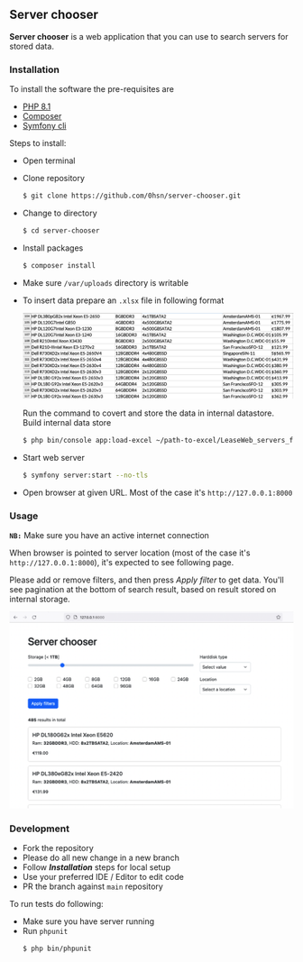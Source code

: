 ## Server chooser

**Server chooser** is a web application that you can use to search servers for stored 
data.

### Installation

To install the software the pre-requisites are 
- [PHP 8.1](https://www.php.net/downloads.php)
- [Composer](https://getcomposer.org/download/)
- [Symfony cli](https://symfony.com/download#step-1-install-symfony-cli)

Steps to install:

- Open terminal
- Clone repository
    ```bash
    $ git clone https://github.com/0hsn/server-chooser.git
    ```

- Change to directory
    ```bash
    $ cd server-chooser
    ```
    
- Install packages 
    ```bash
    $ composer install
    ```


- Make sure `/var/uploads` directory is writable

- To insert data prepare an `.xlsx` file in following format

    ![excel-iamge](docs/excel.png)

    Run the command to covert and store the data in internal datastore. Build internal data store

    ```bash
    $ php bin/console app:load-excel ~/path-to-excel/LeaseWeb_servers_filters_assignment.xlsx
    ```
  
- Start web server
    ```bash
    $ symfony server:start --no-tls
    ```

- Open browser at given URL. Most of the case it's `http://127.0.0.1:8000`

### Usage

**`NB:`** Make sure you have an active internet connection

When browser is pointed to server location (most of the case it's 
`http://127.0.0.1:8000`), it's expected to see following page.

Please add or remove filters, and then press _Apply filter_ to get data. 
You'll see pagination at the bottom of search result, based on result 
stored on internal storage.

![ui](docs/ui.png)

### Development

- Fork the repository
- Please do all new change in a new branch
- Follow _**Installation**_ steps for local setup
- Use your preferred IDE / Editor to edit code
- PR the branch against `main` repository

To run tests do following:
- Make sure you have server running
- Run `phpunit`
  ```bash
  $ php bin/phpunit
  ```

